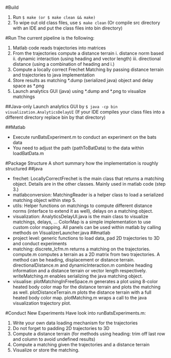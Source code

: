 #Build
1. Run
    `$ make (or $ make clean && make)`
2. To wipe out old class files, use 
    `$ make clean`
(Or compile src directory with an IDE and put the class files into bin
directory)

#Run
The current pipeline is the following:

1. Matlab code reads trajectories into matrices
2. From the trajectories compute a distance terrain
    i. distance norm based
    ii. dynamic interaction (using heading and vector length)
    iii. directional distance (using a combination of heading and i.)
3. Compute a locally correct Frechet Matching by passing distance terrain
   and trajectories to java implementation
4. Store results as matching *.dump (serialized java) object and delay space as
*.png
5. Launch analytics GUI (java) using *.dump and *.png to visualize matchings
   
##Java-only
Launch analytics GUI by
   `$ java -cp bin visualization.AnalyticsDelayUI`
(If your IDE compiles your class files into a different directory replace bin
by that directory)

##Matlab
- Execute runBatsExperiment.m to conduct an experiment on the bats data
- You need to adjust the path (pathToBatData) to the data within loadBatData.m

#Package Structure
A short summary how the implementation is roughly structured
##java
- frechet: LocallyCorrectFrechet is the main class that returns a matching
  object. Details are in the other classes. Mainly used in matlab code (step
  3.)
- matlabconversion: MatchingReader is a helper class to load a serialized
  matching object within step 5.
- utils: Helper functions on matchings to compute different distance norms
  (interface to extend it as well), delays on a matching object.
- visualization: AnalyticsDelayUI.java is the main class to visualize
  matchings, delays, ... ColorMap is a simple implementation to use custom
  color mapping. All panels can be used within matlab by calling methods on
  VisualizerLauncher.java
##matlab
- project level: generic functions to load data, pad 2D trajectories to 3D
  and conduct experiments
- matching: discrete_lcfm.m returns a matching on the trajectories.
  compute<method>.m computes a terrain as a 2D matrix
  from two trajectories. A method can be heading, displacement or distance
  terrain. directionalDistance.m and dynamicInteraction.m combine heading
  information and a distance terrain or vector length respectively.
  writeMatching.m enables serializing the java matching object.
- visualise: plotMatchingInFreeSpace.m generates a plot using 8-color heated
  body color map for the distance terrain and plots the matching as well.
  plotDistanceTerrain.m plots the distance terrain with a full heated body
  color map. plotMatching.m wraps a call to the java visualization trajectory
  plot.

#Conduct New Experiments
Have look into runBatsExperiments.m:

1. Write your own data loading mechanism for the trajectories
2. Do not forget to padding 2D trajectories to 3D
3. Compute a distance terrain (for methods using heading: trim off last row and
column to avoid undefined results)
4. Compute a matching given the trajectories and a distance terrain
5. Visualize or store the matching.

